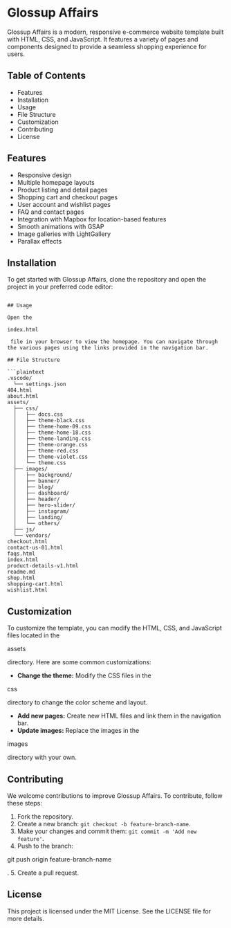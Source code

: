 # Glossup Affairs

Glossup Affairs is a modern, responsive e-commerce website template built with HTML, CSS, and JavaScript. It features a variety of pages and components designed to provide a seamless shopping experience for users.

## Table of Contents

- Features
- Installation
- Usage
- File Structure
- Customization
- Contributing
- License

## Features

- Responsive design
- Multiple homepage layouts
- Product listing and detail pages
- Shopping cart and checkout pages
- User account and wishlist pages
- FAQ and contact pages
- Integration with Mapbox for location-based features
- Smooth animations with GSAP
- Image galleries with LightGallery
- Parallax effects

## Installation

To get started with Glossup Affairs, clone the repository and open the project in your preferred code editor:

```

## Usage

Open the 

index.html

 file in your browser to view the homepage. You can navigate through the various pages using the links provided in the navigation bar.

## File Structure

```plaintext
.vscode/
  └── settings.json
404.html
about.html
assets/
  ├── css/
  │   ├── docs.css
  │   ├── theme-black.css
  │   ├── theme-home-09.css
  │   ├── theme-home-18.css
  │   ├── theme-landing.css
  │   ├── theme-orange.css
  │   ├── theme-red.css
  │   ├── theme-violet.css
  │   └── theme.css
  ├── images/
  │   ├── background/
  │   ├── banner/
  │   ├── blog/
  │   ├── dashboard/
  │   ├── header/
  │   ├── hero-slider/
  │   ├── instagram/
  │   ├── landing/
  │   └── others/
  ├── js/
  └── vendors/
checkout.html
contact-us-01.html
faqs.html
index.html
product-details-v1.html
readme.md
shop.html
shopping-cart.html
wishlist.html
```

## Customization

To customize the template, you can modify the HTML, CSS, and JavaScript files located in the 

assets

 directory. Here are some common customizations:

- **Change the theme:** Modify the CSS files in the 

css

 directory to change the color scheme and layout.
- **Add new pages:** Create new HTML files and link them in the navigation bar.
- **Update images:** Replace the images in the 

images

 directory with your own.

## Contributing

We welcome contributions to improve Glossup Affairs. To contribute, follow these steps:

1. Fork the repository.
2. Create a new branch: `git checkout -b feature-branch-name`.
3. Make your changes and commit them: `git commit -m 'Add new feature'`.
4. Push to the branch: 

git push origin feature-branch-name

.
5. Create a pull request.

## License

This project is licensed under the MIT License. See the LICENSE file for more details.